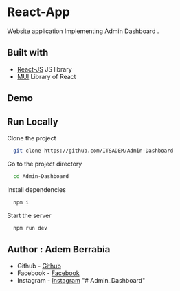 # React-App

Website application Implementing Admin Dashboard .

## Built with

- [React-JS](https://react.dev/) JS library
- [MUI](https://mui.com/) Library of React

## Demo

## Run Locally

Clone the project

```bash
  git clone https://github.com/ITSADEM/Admin-Dashboard
```

Go to the project directory

```bash
  cd Admin-Dashboard
```

Install dependencies

```bash
  npm i
```

Start the server

```bash
  npm run dev
```

## Author : Adem Berrabia

- Github - [Github](https://github.com/ITSADEM)
- Facebook - [Facebook](https://www.facebook.com/profile.php?id=100022888083591)
- Instagram - [Instagram](https://www.instagram.com/adem_rb3/?hl=fr)
"# Admin_Dashboard" 
